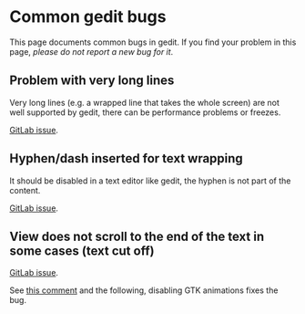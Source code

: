 Common gedit bugs
=================

This page documents common bugs in gedit. If you find your problem in this page,
_please do not report a new bug for it_.

Problem with very long lines
----------------------------

Very long lines (e.g. a wrapped line that takes the whole screen) are not well
supported by gedit, there can be performance problems or freezes.

[GitLab issue](https://gitlab.gnome.org/GNOME/gtk/issues/229).

Hyphen/dash inserted for text wrapping
--------------------------------------

It should be disabled in a text editor like gedit, the hyphen is not part of
the content.

[GitLab issue](https://gitlab.gnome.org/GNOME/gedit/issues/365).

View does not scroll to the end of the text in some cases (text cut off)
------------------------------------------------------------------------

[GitLab issue](https://gitlab.gnome.org/GNOME/gedit/issues/42).

See [this comment](https://gitlab.gnome.org/GNOME/gedit/-/issues/42#note_774722)
and the following, disabling GTK animations fixes the bug.
